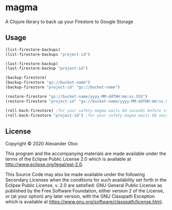 # magma

A Clojure library to back up your Firestore to Google Storage

## Usage

```clojure 
(list-firestore-backups)
(list-firestore-backups "project-id")

(last-firestore-backup)
(last-firestore-backup "project-id")

(backup-firestore)
(backup-firestore "gs://bucket-name")
(backup-firestore "project-id" "gs://bucket-name")

(restore-firestore "gs://bucket-name/yyyy-MM-ddTHH:mm:ss.SSS")
(restore-firestore "project-id" "gs://bucket-name/yyyy-MM-ddTHH:mm:ss.SSS")

(roll-back-firestore) ;for your safety magma waits 60 seconds before starting the roll back
(roll-back-firestore "project-id") ;for your safety magma waits 60 seconds before starting the roll back
```

## License

Copyright © 2020 Alexander Oloo

This program and the accompanying materials are made available under the
terms of the Eclipse Public License 2.0 which is available at
http://www.eclipse.org/legal/epl-2.0.

This Source Code may also be made available under the following Secondary
Licenses when the conditions for such availability set forth in the Eclipse
Public License, v. 2.0 are satisfied: GNU General Public License as published by
the Free Software Foundation, either version 2 of the License, or (at your
option) any later version, with the GNU Classpath Exception which is available
at https://www.gnu.org/software/classpath/license.html.
